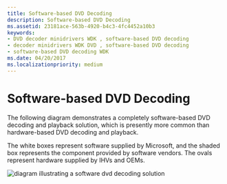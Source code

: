```yaml
---
title: Software-based DVD Decoding
description: Software-based DVD Decoding
ms.assetid: 23181ace-563b-4920-b4c3-4fc4452a10b3
keywords:
- DVD decoder minidrivers WDK , software-based DVD decoding
- decoder minidrivers WDK DVD , software-based DVD decoding
- software-based DVD decoding WDK
ms.date: 04/20/2017
ms.localizationpriority: medium
---
```


# Software-based DVD Decoding





The following diagram demonstrates a completely software-based DVD decoding and playback solution, which is presently more common than hardware-based DVD decoding and playback.

The white boxes represent software supplied by Microsoft, and the shaded box represents the component provided by software vendors. The ovals represent hardware supplied by IHVs and OEMs.

![diagram illustrating a software dvd decoding solution](images/swdvddec.png)

 

 




